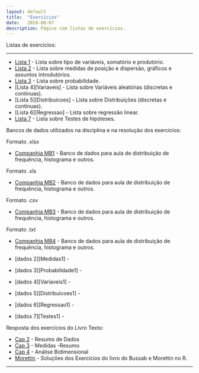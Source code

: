 ```yaml
---
layout: default
title:  "Exercícios"
date:   2018-08-07
description: Página com listas de exercícios.
---
```



<p class="intro">Listas de exercícios:</p>

---

* [Lista 1][Introducao] - Lista sobre tipo de variáveis, somatório e produtório.
* [Lista 2][Medidas] - Lista sobre medidas de posição e dispersão, gráficos e assuntos introdutórios.
* [Lista 3][Probabilidade] - Lista sobre probabilidade.
* [Lista 4][Variaveis] - Lista sobre Variáveis aleatórias (discretas e continuas).
* [Lista 5][Distribuicoes] - Lista sobre Distribuições (discretas e continuas).
* [Lista 6][Regressao] - Lista sobre regressão linear.
* [Lista 7][Lista7] - Lista sobre Testes de hipóteses.

<p class="intro">Bancos de dados utilizados na disciplina e na resolução dos exercícios:</p>

Formato .xlsx

* [Companhia MB1][descritiva1] - Banco de dados para aula de distribuição de frequência, histograma e outros.

Formato .xls

* [Companhia MB2][descritiva2] - Banco de dados para aula de distribuição de frequência, histograma e outros.

Formato .csv

* [Companhia MB3][descritiva3] - Banco de dados para aula de distribuição de frequência, histograma e outros.

Formato .txt

* [Companhia MB4][descritiva4] - Banco de dados para aula de distribuição de frequência, histograma e outros.


* [dados 2][Medidas1] - 
* [dados 3][Probabilidade1] - 
* [dados 4][Variaveis1] - 
* [dados 5][Distribuicoes1] - 
* [dados 6][Regressao1] - 
* [dados 7][Testes1] - 

<p class="intro">Resposta dos exercícios do Livro Texto:</p>

* [Cap 2][cap2] - Resumo de Dados
* [Cap 3][cap3] - Medidas -Resumo
* [Cap 4][cap4] - Análise Bidimensional
* [Morettin][solBussab] - Soluções dos Exercícios do livro do Bussab e Morettin no R.

<!---
<p class="intro">Planilha para confirmar desejo de fazer a prova substitutiva dia 27/10/2018:</p>

[Planilha][planilha] - Preencha a planilha com seu nome, matrícula e turma, caso queira fazer a prova substitutiva.
-->

---

[Introducao]:https://raw.githack.com/maf105/maf105.github.io/master/Exercicios/Lista1/Lista1.pdf   
[descritiva1]:https://rawgit.com/maf105/maf105.github.io/master/Aulas_MAF105/Aula1/CompanhiaMB.xlsx

[descritiva2]:https://raw.githack.com/maf105/maf105.github.io/master/Aulas_MAF105/Curso_R/Dados/CompanhiaMB_clear2.xls
[descritiva3]:https://raw.githack.com/maf105/maf105.github.io/master/Aulas_MAF105/Curso_R/Dados/CompanhiaMB_clear3.csv
[descritiva4]:https://raw.githack.com/maf105/maf105.github.io/master/Aulas_MAF105/Curso_R/Dados/CompanhiaMB_clear.txt



[medidas]:https://rawgit.com/maf105/maf105.github.io/master/Exercicios/Lista2/Exercicios_Bussab_Morettin.pdf

[cap2]:https://rawgit.com/maf105/maf105.github.io/master/Exercicios/Lista2/Cap2.xlsx
[cap3]:https://rawgit.com/maf105/maf105.github.io/master/Exercicios/Lista2/Cap3.xlsx
[cap4]:https://rawgit.com/maf105/maf105.github.io/master/Exercicios/Lista2/Cap4.xlsx
[solBussab]: https://www.ime.usp.br/~pam/scriptsR.html
[Probabilidade]: https://rawgit.com/maf105/maf105.github.io/master/Exercicios/Lista3/Lista3.pdf
[Lista7]: https://raw.githack.com/maf105/maf105.github.io/master/Exercicios/Lista4/Teste_Hipotese.pdf